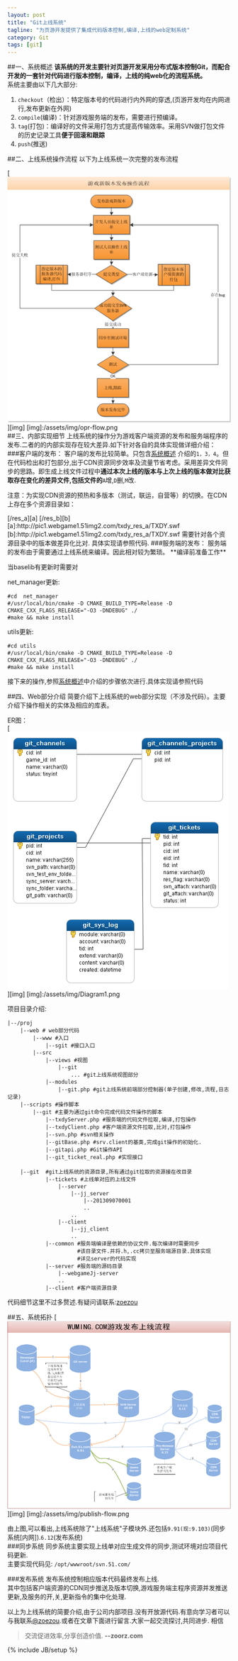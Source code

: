 ```yaml
---
layout: post
title: "Git上线系统"
tagline: "为页游开发提供了集成代码版本控制,编译,上线的web定制系统"
category: Git
tags: [git]
---
```

##一、系统概述
**该系统的开发主要针对页游开发采用分布式版本控制Git，而配合开发的一套针对代码进行版本控制，编译，上线的纯web化的流程系统。**  
系统主要由以下几大部分:  
1.  `checkout`（检出）：特定版本号的代码进行内外网的穿透,(页游开发均在内网进行,发布更新在外网)  
2.  `compile`(编译)：针对游戏服务端的发布，需要进行预编译。  
3.  `tag`(打包)：编译好的文件采用打包方式提高传输效率。采用SVN做打包文件的历史记录工具**便于回滚和跟踪**    
4.  `push`(推送)


##二、上线系统操作流程
以下为上线系统一次完整的发布流程

[<img src="/assets/img/opr-flow.png" class="img-polaroid">][img]
[img]:/assets/img/opr-flow.png  
##三、内部实现细节
上线系统的操作分为游戏客户端资源的发布和服务端程序的发布.二者的的内部实现存在较大差异.如下针对各自的具体实现做详细介绍：  
###客户端的发布：
客户端的发布比较简单。只包含[系统概述](#) 介绍的`1，3，4`。但在代码检出和打包部分,出于CDN资源同步效率及流量节省考虑。采用差异文件同步的思路。即生成上线文件过程中**通过本次上线的版本与上次上线的版本做对比获取存在变化的差异文件,包括文件的**`A`增,`D`删,`M`改.  
<p class="text-info">注意：为实现CDN资源的预热和多版本（测试，联运，自营等）的切换。在CDN上存在多个资源目录如：</p>
[/res_a][a]  
[/res_b][b]
[a]:http://pic1.webgame1.51img2.com/txdy_res_a/TXDY.swf
[b]:http://pic1.webgame1.51img2.com/txdy_res_a/TXDY.swf
需要针对各个资源目录中的版本做差异化比对.  
具体实现请参照代码.
###服务端的发布：
服务端的发布由于需要通过上线系统来编译。因此相对较为繁琐。  
**编译前准备工作**  
<p class="text-warning">当baselib有更新时需要对 </p> 
net_manager更新:

	#cd  net_manager 
    #/usr/local/bin/cmake -D CMAKE_BUILD_TYPE=Release -D CMAKE_CXX_FLAGS_RELEASE="-O3 -DNDEBUG" ./
	#make && make install

utils更新:

	#cd utils
	#/usr/local/bin/cmake -D CMAKE_BUILD_TYPE=Release -D CMAKE_CXX_FLAGS_RELEASE="-O3 -DNDEBUG" ./
	#make && make install

接下来的操作,参照[系统概述](#)中介绍的步骤依次进行.具体实现请参照代码

##四、Web部分介绍
简要介绍下上线系统的web部分实现（不涉及代码）。主要介绍下操作相关的实体及相应的库表。

ER图：  
[<img src="/assets/img/Diagram1.png" class="img-polaroid">][img]
[img]:/assets/img/Diagram1.png

项目目录介绍:

	|--/proj
		|--web # web部分代码
			|--www #入口
				|--sgit #接口入口
			|--src
				|--views #视图
					|--git
						... #git上线系统视图部分
				|--modules
					|--git.php #git上线系统前端部分控制器(单子创建,修改,流程,日志记录)
		|--scripts #操作脚本
			|--git #主要为通过git命令完成代码文件操作的脚本
				|--txdyServer.php #服务端的代码文件拉取,编译,打包操作
				|--txdyClient.php #客户端资源文件拉取,比对,打包操作
				|--svn.php #svn相关操作
				|--gitBase.php #srv.client的基类,完成git操作的初始化.
				|--gitapi.php #Git操作API
				|--git_ticket_real.php #实现接口

		|--git  #git上线系统的资源目录,所有通过git拉取的资源接在改目录
				|--tickets #上线单对应的上线文件
					|--server
						|--jj_server
							|--201309070001
							..
						..
					|--client
						|--jj_client
						..
				|--common #服务端编译是依赖的协议文件.每次编译时需要同步
						  #该目录文件.并将.h,.cc拷贝至服务端源目录.具体实现
						  #详见server的代码实现
				|--server #服务端的源码目录
					|--webgameJj-server
					..
				|--client #客户端资源目录

代码细节这里不过多赘述.有疑问请联系:[zoezou](mailto:zoechow8@gmail.com)

##五、系统拓扑
[<img src="/assets/img/publish-flow.png" class="img-polaroid">][img]
[img]:/assets/img/publish-flow.png

由上图,可以看出,上线系统除了"上线系统"子模块外.还包括`9.91(现:9.103)`(同步系统[内网]).`6.12`(发布系统)  
###同步系统
同步系统主要实现上线单对应生成文件的同步,测试环境对应项目代码更新.  
主要实现代码见: `/opt/wwwroot/svn.51.com/`

###发布系统
发布系统控制相应版本代码最终发布上线.  
其中包括客户端资源的CDN同步推送及版本切换,游戏服务端主程序资源并发推送更新,及服务的开,关,更新指令的集中化处理.  


以上为上线系统的简要介绍,由于公司内部项目.没有开放源代码.有意向学习者可以与我联系[@zoezou](mailto@zoechow8@gmail.com).或者在文章下面进行留言.大家一起交流探讨,共同进步. 相信
> 交流促进效率,分享创造价值.
> **--zoorz.com**

{% include JB/setup %}

